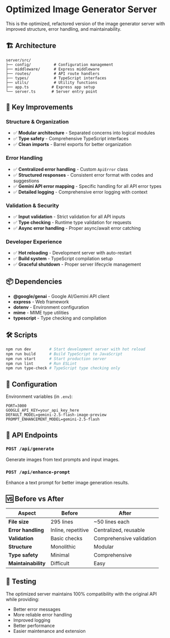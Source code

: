 # Optimized Image Generator Server

This is the optimized, refactored version of the image generator server with improved structure, error handling, and maintainability.

## 🏗️ Architecture

```
server/src/
├── config/          # Configuration management
├── middleware/      # Express middleware
├── routes/          # API route handlers
├── types/           # TypeScript interfaces
├── utils/           # Utility functions
├── app.ts          # Express app setup
└── server.ts       # Server entry point
```

## 🚀 Key Improvements

### **Structure & Organization**
- ✅ **Modular architecture** - Separated concerns into logical modules
- ✅ **Type safety** - Comprehensive TypeScript interfaces
- ✅ **Clean imports** - Barrel exports for better organization

### **Error Handling**
- ✅ **Centralized error handling** - Custom `ApiError` class
- ✅ **Structured responses** - Consistent error format with codes and suggestions
- ✅ **Gemini API error mapping** - Specific handling for all API error types
- ✅ **Detailed logging** - Comprehensive error logging with context

### **Validation & Security**
- ✅ **Input validation** - Strict validation for all API inputs
- ✅ **Type checking** - Runtime type validation for requests
- ✅ **Async error handling** - Proper async/await error catching

### **Developer Experience**
- ✅ **Hot reloading** - Development server with auto-restart
- ✅ **Build system** - TypeScript compilation setup
- ✅ **Graceful shutdown** - Proper server lifecycle management

## 📦 Dependencies

- **@google/genai** - Google AI/Gemini API client
- **express** - Web framework
- **dotenv** - Environment configuration
- **mime** - MIME type utilities
- **typescript** - Type checking and compilation

## 🛠️ Scripts

```bash
npm run dev        # Start development server with hot reload
npm run build      # Build TypeScript to JavaScript
npm run start      # Start production server
npm run lint       # Run ESLint
npm run type-check # TypeScript type checking only
```

## 🔧 Configuration

Environment variables (in `.env`):
```env
PORT=3000
GOOGLE_API_KEY=your_api_key_here
DEFAULT_MODEL=gemini-2.5-flash-image-preview
PROMPT_ENHANCEMENT_MODEL=gemini-2.5-flash
```

## 📡 API Endpoints

### `POST /api/generate`
Generate images from text prompts and input images.

### `POST /api/enhance-prompt`  
Enhance a text prompt for better image generation results.

## 🆚 Before vs After

| Aspect | Before | After |
|--------|--------|-------|
| **File size** | 295 lines | ~50 lines each |
| **Error handling** | Inline, repetitive | Centralized, reusable |
| **Validation** | Basic checks | Comprehensive validation |
| **Structure** | Monolithic | Modular |
| **Type safety** | Minimal | Comprehensive |
| **Maintainability** | Difficult | Easy |

## 🧪 Testing

The optimized server maintains 100% compatibility with the original API while providing:
- Better error messages
- More reliable error handling  
- Improved logging
- Better performance
- Easier maintenance and extension